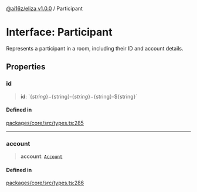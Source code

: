 [@ai16z/eliza v1.0.0](../index.md) / Participant

# Interface: Participant

Represents a participant in a room, including their ID and account details.

## Properties

### id

> **id**: \`$\{string\}-$\{string\}-$\{string\}-$\{string\}-$\{string\}\`

#### Defined in

[packages/core/src/types.ts:285](https://github.com/0xVitae/DarkSun/blob/main/packages/core/src/types.ts#L285)

***

### account

> **account**: [`Account`](Account.md)

#### Defined in

[packages/core/src/types.ts:286](https://github.com/0xVitae/DarkSun/blob/main/packages/core/src/types.ts#L286)
